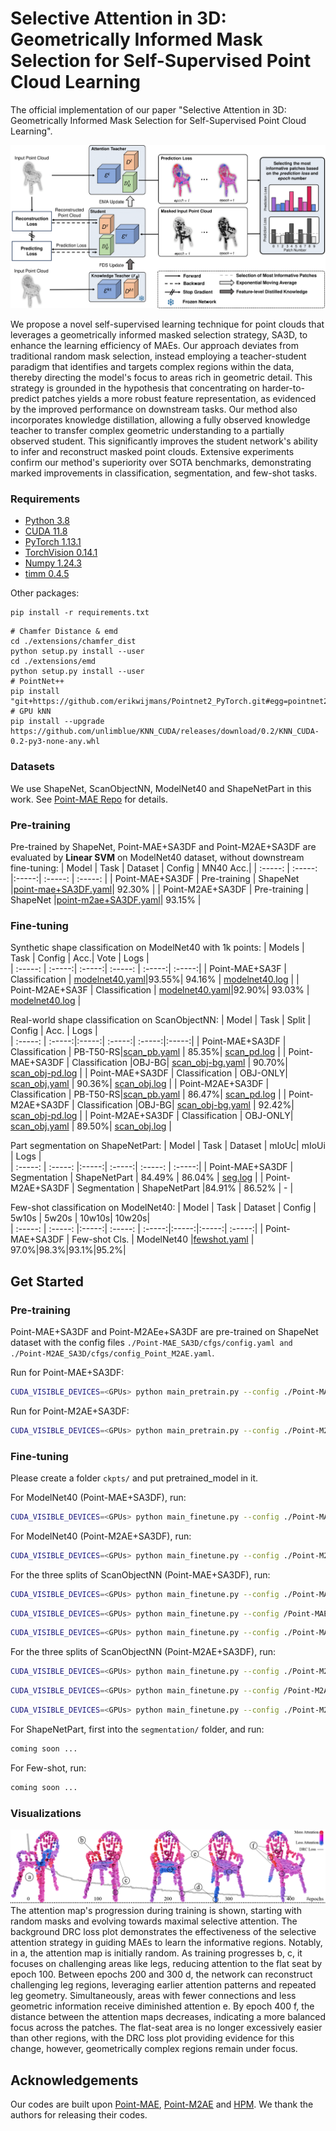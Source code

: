 # Selective Attention in 3D: Geometrically Informed Mask Selection for Self-Supervised Point Cloud Learning

The official implementation of our paper "Selective Attention in 3D: Geometrically Informed Mask Selection for Self-Supervised Point Cloud Learning".

![image](figs/Main3-1.png)

We propose a novel self-supervised learning technique for point clouds that leverages a geometrically informed masked selection strategy, SA3D, to enhance the learning efficiency of MAEs. Our approach deviates from traditional random mask selection, instead employing a teacher-student paradigm that identifies and targets complex regions within the data, thereby directing the model's focus to areas rich in geometric detail. This strategy is grounded in the hypothesis that concentrating on harder-to-predict patches yields a more robust feature representation, as evidenced by the improved performance on downstream tasks. Our method also incorporates knowledge distillation, allowing a fully observed knowledge teacher to transfer complex geometric understanding to a partially observed student. This significantly improves the student network's ability to infer and reconstruct masked point clouds. Extensive experiments confirm our method's superiority over SOTA benchmarks, demonstrating marked improvements in classification, segmentation, and few-shot tasks. 


### Requirements
- [Python 3.8](https://www.python.org/)
- [CUDA 11.8](https://developer.nvidia.com/cuda-zone)
- [PyTorch 1.13.1](https://pytorch.org/)
- [TorchVision 0.14.1](https://pytorch.org/)
- [Numpy 1.24.3](https://numpy.org/)
- [timm 0.4.5](https://github.com/rwightman/pytorch-image-models)

Other packages:
```
pip install -r requirements.txt
```

```
# Chamfer Distance & emd
cd ./extensions/chamfer_dist
python setup.py install --user
cd ./extensions/emd
python setup.py install --user
# PointNet++
pip install "git+https://github.com/erikwijmans/Pointnet2_PyTorch.git#egg=pointnet2_ops&subdirectory=pointnet2_ops_lib"
# GPU kNN
pip install --upgrade https://github.com/unlimblue/KNN_CUDA/releases/download/0.2/KNN_CUDA-0.2-py3-none-any.whl
```

### Datasets

We use ShapeNet, ScanObjectNN, ModelNet40 and ShapeNetPart in this work. See [Point-MAE Repo](https://github.com/Pang-Yatian/Point-MAE/blob/main/DATASET.md) for details.


### Pre-training
Pre-trained by ShapeNet, Point-MAE+SA3DF and Point-M2AE+SA3DF are evaluated by **Linear SVM** on ModelNet40 dataset, without downstream fine-tuning:
| Model | Task | Dataset | Config | MN40 Acc.| 
| :-----: | :-----: |:-----:| :-----: | :-----: |
| Point-MAE+SA3DF | Pre-training | ShapeNet |[point-mae+SA3DF.yaml](./Point-MAE_SA3D/cfgs/config.yaml)| 92.30% |
| Point-M2AE+SA3DF | Pre-training | ShapeNet |[point-m2ae+SA3DF.yaml](./Point-M2AE_SA3D/cfgs/config_Point_M2AE.yaml)| 93.15% |

### Fine-tuning
Synthetic shape classification on ModelNet40 with 1k points:
| Models | Task  | Config | Acc.| Vote | Logs |   
| :-----: | :-----:| :-----:| :-----: | :-----:| :-----:|
| Point-MAE+SA3F | Classification | [modelnet40.yaml](./Point-MAE_SA3D/cfgs/finetune_modelnet.yaml)|93.55%| 94.16% | [modelnet40.log](./Point-MAE_SA3D/log_files/modelnet40.log) |
| Point-M2AE+SA3F | Classification | [modelnet40.yaml](./Point-M2AE_SA3D/cfgs/finetune_modelnet_PointM2AE.yaml)|92.90%| 93.03% | [modelnet40.log](./Point-M2AE_SA3D/log_files/modelnet40.txt) |

Real-world shape classification on ScanObjectNN:
| Model | Task | Split | Config | Acc. | Logs |   
| :-----: | :-----:|:-----:| :-----:| :-----:|:-----:|
| Point-MAE+SA3DF | Classification | PB-T50-RS|[scan_pb.yaml](./Point-MAE_SA3D/cfgs/config_finetune_scan_hardest.yaml) | 85.35%| [scan_pd.log](./Point-MAE_SA3D/log_files/hardest.txt) |
| Point-MAE+SA3DF | Classification |OBJ-BG| [scan_obj-bg.yaml](./Point-MAE_SA3D/cfgs/config_finetune_scan_objbg.yaml) | 90.70%| [scan_obj-pd.log](./Point-MAE_SA3D/log_files/obj_bg.txt) |
| Point-MAE+SA3DF | Classification | OBJ-ONLY| [scan_obj.yaml](./Point-MAE_SA3D/cfgs/config_finetune_scan_objonly.yaml) | 90.36%| [scan_obj.log](./Point-MAE_SA3D/log_files/obj_only.txt) |
| Point-M2AE+SA3DF | Classification | PB-T50-RS|[scan_pb.yaml](./Point-M2AE_SA3D/cfgs/config_finetune_scan_hardest_PointM2AE.yaml) | 86.47%| [scan_pd.log](./Point-M2AE_SA3D/log_files/hardest.txt) |
| Point-M2AE+SA3DF | Classification |OBJ-BG| [scan_obj-bg.yaml](./Point-M2AE_SA3D/cfgs/config_finetune_scan_objbg_PointM2AE.yaml) | 92.42%| [scan_obj-pd.log](./Point-M2AE_SA3D/log_files/obj_bg.txt) |
| Point-M2AE+SA3DF | Classification | OBJ-ONLY| [scan_obj.yaml](./Point-M2AE_SA3D/cfgs/config_finetune_scan_objonly_PointM2AE.yaml) | 89.50%| [scan_obj.log](./Point-M2AE_SA3D/log_files/obj_only.txt) |

Part segmentation on ShapeNetPart:
| Model | Task | Dataset | mIoUc| mIoUi | Logs |   
| :-----: | :-----: |:-----:| :-----:| :-----: | :-----:|
| Point-MAE+SA3DF | Segmentation | ShapeNetPart | 84.49% | 86.04% | [seg.log](./Point-MAE_SA3D/log_files/segmentation.txt) |
| Point-M2AE+SA3DF | Segmentation | ShapeNetPart |84.91% | 86.52% | - |

Few-shot classification on ModelNet40:
| Model |  Task | Dataset | Config | 5w10s | 5w20s | 10w10s| 10w20s|     
| :-----: | :-----: |:-----:| :-----: | :-----:|:-----:|:-----:| :-----:|
| Point-MAE+SA3DF |  Few-shot Cls. | ModelNet40 |[fewshot.yaml](./Point-MAE_SA3D/cfgs/fewshot.yaml) | 97.0%|98.3%|93.1%|95.2%| 


## Get Started

### Pre-training
Point-MAE+SA3DF and Point-M2AEe+SA3DF are pre-trained on ShapeNet dataset with the config files `./Point-MAE_SA3D/cfgs/config.yaml and ./Point-M2AE_SA3D/cfgs/config_Point_M2AE.yaml`. 

Run for Point-MAE+SA3DF:
```bash
CUDA_VISIBLE_DEVICES=<GPUs> python main_pretrain.py --config ./Point-MAE_SA3D/cfgs/config.yaml  --output_dir ./address_for_saving_output_files --log_dir ./address_for_saving_output_files 
```
Run for Point-M2AE+SA3DF:
```bash
CUDA_VISIBLE_DEVICES=<GPUs> python main_pretrain.py --config ./Point-M2AE_SA3D/cfgs/config_Point_M2AE.yaml --output_dir ./address_for_saving_output_files --log_dir ./address_for_saving_output_files 
```

### Fine-tuning
Please create a folder `ckpts/` and put pretrained_model in it.

For ModelNet40 (Point-MAE+SA3DF), run:
```bash
CUDA_VISIBLE_DEVICES=<GPUs> python main_finetune.py --config ./Point-MAE_SA3D/cfgs/finetune_modelnet.yaml --output_dir ./address_for_saving_output_files --log_dir ./address_for_saving_output_files  --finetune Point-MAE_SA3D/ckpts/pretrained_model.pth
```

For ModelNet40 (Point-M2AE+SA3DF), run:
```bash
CUDA_VISIBLE_DEVICES=<GPUs> python main_finetune.py --config ./Point-M2AE_SA3D/cfgs/finetune_modelnet_PointM2AE.yaml --output_dir ./address_for_saving_output_files --log_dir ./address_for_saving_output_files --finetune Point-M2AE_SA3D/ckpts/pretrained_model.pth
```

For the three splits of ScanObjectNN (Point-MAE+SA3DF), run:

```bash
CUDA_VISIBLE_DEVICES=<GPUs> python main_finetune.py --config ./Point-MAE_SA3D/cfgs/config_finetune_scan_hardest.yaml --output_dir ./address_for_saving_output_files --log_dir ./address_for_saving_output_files  --finetune Point-MAE_SA3D/ckpts/pretrained_model.pth
```
```bash
CUDA_VISIBLE_DEVICES=<GPUs> python main_finetune.py --config /Point-MAE_SA3D/cfgs/config_finetune_scan_objonly.yaml --output_dir ./address_for_saving_output_files --log_dir ./address_for_saving_output_files --finetune Point-MAE_SA3D/ckpts/pretrained_model.pth
```
```bash
CUDA_VISIBLE_DEVICES=<GPUs> python main_finetune.py --config ./Point-MAE_SA3D/cfgs/config_finetune_scan_objbg.yaml --output_dir ./address_for_saving_output_files --log_dir ./address_for_saving_output_files --finetune Point-MAE_SA3D/ckpts/pretrained_model.pth
```

For the three splits of ScanObjectNN (Point-M2AE+SA3DF), run:

```bash
CUDA_VISIBLE_DEVICES=<GPUs> python main_finetune.py --config ./Point-M2AE_SA3D/cfgs/config_finetune_scan_hardest_PointM2AE.yaml --output_dir ./address_for_saving_output_files --log_dir ./address_for_saving_output_files --finetune Point-M2AE_SA3D/ckpts/pretrained_model.pth
```
```bash
CUDA_VISIBLE_DEVICES=<GPUs> python main_finetune.py --config /Point-M2AE_SA3D/cfgs/config_finetune_scan_objonly_PointM2AE.yaml --output_dir ./address_for_saving_output_files --log_dir ./address_for_saving_output_files --finetune Point-M2AE_SA3D/ckpts/pretrained_model.pth
```
```bash
CUDA_VISIBLE_DEVICES=<GPUs> python main_finetune.py --config ./Point-M2AE_SA3D/cfgs/config_finetune_scan_objbg_PointM2AE.yaml --output_dir ./address_for_saving_output_files --log_dir ./address_for_saving_output_files --finetune Point-M2AE_SA3D/ckpts/pretrained_model.pth
```

For ShapeNetPart, first into the `segmentation/` folder, and run:
```bash
coming soon ...
```

For Few-shot, run:
```bash
coming soon ...
```

### Visualizations

![image](figs/banner.png)
The attention map's progression during training is shown, starting with random masks and evolving towards maximal selective attention. The background DRC loss plot demonstrates the effectiveness of the selective attention strategy in guiding MAEs to learn the informative regions. Notably, in a, the attention map is initially random. As training progresses b, c, it focuses on challenging areas like legs, reducing attention to the flat seat by epoch 100. Between epochs 200 and 300 d, the network can reconstruct challenging leg regions, leveraging earlier attention patterns and repeated leg geometry. Simultaneously, areas with fewer connections and less geometric information receive diminished attention e. By epoch 400 f, the distance between the attention maps decreases, indicating a more balanced focus across the patches. The flat-seat area is no longer excessively easier than other regions, with the DRC loss plot providing evidence for this change, however, geometrically complex regions remain under focus.


## Acknowledgements

Our codes are built upon [Point-MAE](https://github.com/Pang-Yatian/Point-MAE), [Point-M2AE](https://github.com/ZrrSkywalker/Point-M2AE) and [HPM](https://github.com/Haochen-Wang409/HPM). We thank the authors for releasing their codes.


